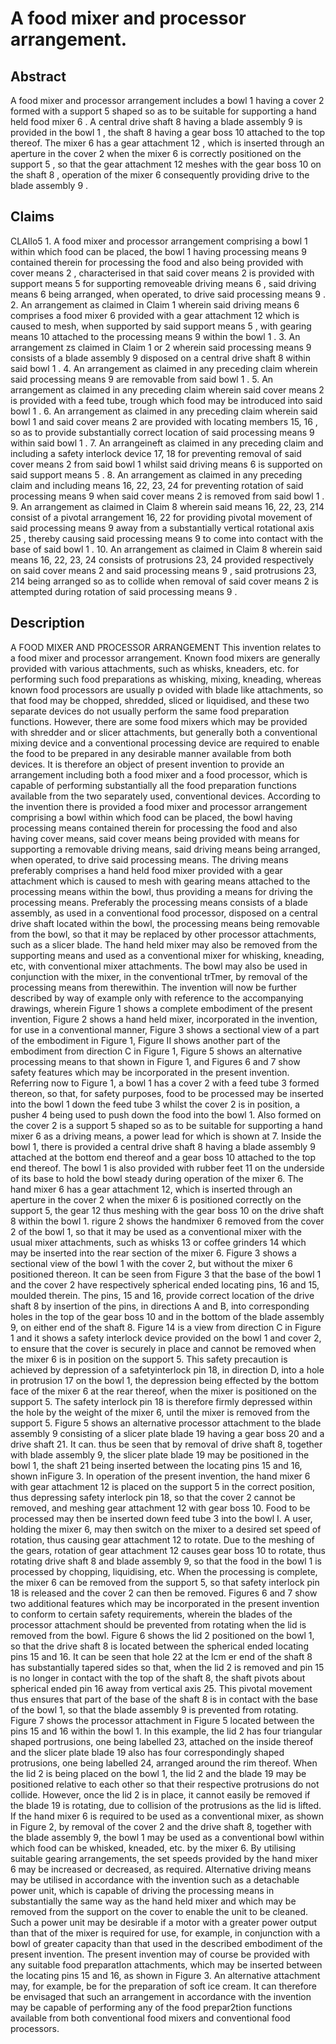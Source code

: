 # A food mixer and processor arrangement.

## Abstract
A food mixer and processor arrangement includes a bowl 1 having a cover 2 formed with a support 5 shaped so as to be suitable for supporting a hand held food mixer 6 . A central drive shaft 8 having a blade assembly 9 is provided in the bowl 1 , the shaft 8 having a gear boss 10 attached to the top thereof. The mixer 6 has a gear attachment 12 , which is inserted through an aperture in the cover 2 when the mixer 6 is correctly positioned on the support 5 , so that the gear attachment 12 meshes with the gear boss 10 on the shaft 8 , operation of the mixer 6 consequently providing drive to the blade assembly 9 .

## Claims
CLAIlo5 1. A food mixer and processor arrangement comprising a bowl 1 within which food can be placed, the bowl 1 having processing means 9 contained therein for processing the food and also being provided with cover means 2 , characterised in that said cover means 2 is provided with support means 5 for supporting removeable driving means 6 , said driving means 6 being arranged, when operated, to drive said processing means 9 . 2. An arrangement as claimed in Claim 1 wherein said driving means 6 comprises a food mixer 6 provided with a gear attachment 12 which is caused to mesh, when supported by said support means 5 , with gearing means 10 attached to the processing means 9 within the bowl 1 . 3. An arrangement zs claimed in Claim 1 or 2 wherein said processing means 9 consists of a blade assembly 9 disposed on a central drive shaft 8 within said bowl 1 . 4. An arrangement as claimed in any preceding claim wherein said processing means 9 are removable from said bowl 1 . 5. An arrangement as claimed in any preceding claim wherein said cover means 2 is provided with a feed tube, trough which food may be introduced into said bowl 1 . 6. An arrangement as claimed in any preceding claim wherein said bowl 1 and said cover means 2 are provided with locating members 15, 16 , so as to provide substantially correct location of said processing means 9 within said bowl 1 . 7. An arrangeineft as claimed in any preceding claim and including a safety interlock device 17, 18 for preventing removal of said cover means 2 from said bowl 1 whilst said driving means 6 is supported on said support means 5 . 8. An arrangement as claimed in any preceding claim and including means 16, 22, 23, 24 for preventing rotation of said processing means 9 when said cover means 2 is removed from said bowl 1 . 9. An arrangement as claimed in Claim 8 wherein said means 16, 22, 23, 214 consist of a pivotal arrangement 16, 22 for providing pivotal movement of said processing means 9 away from a substantially vertical rotational axis 25 , thereby causing said processing means 9 to come into contact with the base of said bowl 1 . 10. An arrangement as claimed in Claim 8 wherein said means 16, 22, 23, 24 consists of protrusions 23, 24 provided respectively on said cover means 2 and said processing means 9 , said protrusions 23, 214 being arranged so as to collide when removal of said cover means 2 is attempted during rotation of said processing means 9 .

## Description
A FOOD MIXER AND PROCESSOR ARRANGEMENT This invention relates to a food mixer and processor arrangement. Known food mixers are generally provided with various attachments, such as whisks, kneaders, etc. for performing such food preparations as whisking, mixing, kneading, whereas known food processors are usually p ovided with blade like attachments, so that food may be chopped, shredded, sliced or liquidised, and these two separate devices do not usually perform the same food preparation functions. However, there are some food mixers which may be provided with shredder and or slicer attachments, but generally both a conventional mixing device and a conventional processing device are required to enable the food to be prepared in any desirable manner available from both devices. It is therefore an object of present invention to provide an arrangement including both a food mixer and a food processor, which is capable of performing substantially all the food preparation functions available from the two separately used, conventional devices. According to the invention there is provided a food mixer and processor arrangement comprising a bowl within which food can be placed, the bowl having processing means contained therein for processing the food and also having cover means, said cover means being provided with means for supporting a removable driving means, said driving means being arranged, when operated, to drive said processing means. The driving means preferably comprises a hand held food mixer provided with a gear attachment which is caused to mesh with gearing means attached to the processing means within the bowl, thus providing a means for driving the processing means. Preferably the processing means consists of a blade assembly, as used in a conventional food processor, disposed on a central drive shaft located within the bowl, the processing means being removable from the bowl, so that it may be replaced by other processor attachments, such as a slicer blade. The hand held mixer may also be removed from the supporting means and used as a conventional mixer for whisking, kneading, etc, with conventional mixer attachments. The bowl may also be used in conjunction with the mixer, in the conventional trTmer, by removal of the processing means from therewithin. The invention will now be further described by way of example only with reference to the accompanying drawings, wherein Figure 1 shows a complete embodiment of the present invention, Figure 2 shows a hand held mixer, incorporated in the invention, for use in a conventional manner, Figure 3 shows a sectional view of a part of the embodiment in Figure 1, Figure II shows another part of the embodiment from direction C in Figure 1, Figure 5 shows an alternative processing means to that shown in Figure 1, and Figures 6 and 7 show safety features which may be incorporated in the present invention. Referring now to Figure 1, a bowl 1 has a cover 2 with a feed tube 3 formed thereon, so that, for safety purposes, food to be processed may be inserted into the bowl 1 down the feed tube 3 whilst the cover 2 is in position, a pusher 4 being used to push down the food into the bowl 1. Also formed on the cover 2 is a support 5 shaped so as to be suitable for supporting a hand mixer 6 as a driving means, a power lead for which is shown at 7. Inside the bowl 1, there is provided a central drive shaft 8 having a blade assembly 9 attached at the bottom end thereof and a gear boss 10 attached to the top end thereof. The bowl 1 is also provided with rubber feet 11 on the underside of its base to hold the bowl steady during operation of the mixer 6. The hand mixer 6 has a gear attachment 12, which is inserted through an aperture in the cover 2 when the mixer 6 is positioned correctly on the support 5, the gear 12 thus meshing with the gear boss 10 on the drive shaft 8 within the bowl 1. rigure 2 shows the handmixer 6 removed from the cover 2 of the bowl 1, so that it may be used as a conventional mixer with the usual mixer attachments, such as whisks 13 or coffee grinders 14 which may be inserted into the rear section of the mixer 6. Figure 3 shows a sectional view of the bowl 1 with the cover 2, but without the mixer 6 positioned thereon. It can be seen from Figure 3 that the base of the bowl 1 and the cover 2 have respectively spherical ended locating pins, 16 and 15, moulded therein. The pins, 15 and 16, provide correct location of the drive shaft 8 by insertion of the pins, in directions A and B, into corresponding holes in the top of the gear boss 10 and in the bottom of the blade assembly 9, on either end of the shaft 8. Figure 14 is a view from direction C in Figure 1 and it shows a safety interlock device provided on the bowl 1 and cover 2, to ensure that the cover is securely in place and cannot be removed when the mixer 6 is in position on the support 5. This safety precaution is achieved by depression of a safetyinterlock pin 18, in direction D, into a hole in protrusion 17 on the bowl 1, the depression being effected by the bottom face of the mixer 6 at the rear thereof, when the mixer is positioned on the support 5. The safety interlock pin 18 is therefore firmly depressed within the hole by the weight of the mixer 6, until the mixer is removed from the support 5. Figure 5 shows an alternative processor attachment to the blade assembly 9 consisting of a slicer plate blade 19 having a gear boss 20 and a drive shaft 21. It can. thus be seen that by removal of drive shaft 8, together with blade assembly 9, the slicer plate blade 19 may be positioned in the bowl 1, the shaft 21 being inserted between the locating pins 15 and 16, shown inFigure 3. In operation of the present invention, the hand mixer 6 with gear attachment 12 is placed on the support 5 in the correct position, thus depressing safety interlock pin 18, so that the cover 2 cannot be removed, and meshing gear attachment 12 with gear boss 10. Food to be processed may then be inserted down feed tube 3 into the bowl I. A user, holding the mixer 6, may then switch on the mixer to a desired set speed of rotation, thus causing gear attachment 12 to rotate. Due to the meshing of the gears, rotation of gear attachment 12 causes gear boss 10 to rotate, thus rotating drive shaft 8 and blade assembly 9, so that the food in the bowl 1 is processed by chopping, liquidising, etc. When the processing is complete, the mixer 6 can be removed from the support 5, so that safety interlock pin 18 is released and the cover 2 can then be removed. Figures 6 and 7 show two additional features which may be incorporated in the present invention to conform to certain safety requirements, wherein the blades of the processor attachment should be prevented from rotating when the lid is removed from the bowl. Figure 6 shows the lid 2 positioned on the bowl 1, so that the drive shaft 8 is located between the spherical ended locating pins 15 and 16. It can be seen that hole 22 at the lcm er end of the shaft 8 has substantially tapered sides so that, when the lid 2 is removed and pin 15 is no longer in contact with the top of the shaft 8, the shaft pivots about spherical ended pin 16 away from vertical axis 25. This pivotal movement thus ensures that part of the base of the shaft 8 is in contact with the base of the bowl 1, so that the blade assembly 9 is prevented from rotating. Figure 7 shows the processor attachment in Figure 5 located between the pins 15 and 16 within the bowl 1. In this example, the lid 2 has four triangular shaped portrusions, one being labelled 23, attached on the inside thereof and the slicer plate blade 19 also has four correspondingly shaped protrusions, one being labelled 24, arranged around the rim thereof. When the lid 2 is being placed on the bowl 1, the lid 2 and the blade 19 may be positioned relative to each other so that their respective protrusions do not collide. However, once the lid 2 is in place, it cannot easily be removed if the blade 19 is rotating, due to collision of the protrusions as the lid is lifted. If the hand mixer 6 is required to be used as a conventional mixer, as shown in Figure 2, by removal of the cover 2 and the drive shaft 8, together with the blade assembly 9, the bowl 1 may be used as a conventional bowl within which food can be whisked, kneaded, etc. by the mixer 6. By utilising suitable gearing arrangements, the set speeds provided by the hand mixer 6 may be increased or decreased, as required. Alternative driving means may be utilised in accordance with the invention such as a detachable power unit, which is capable of driving the processing means in substantially the same way as the hand held mixer and which may be removed from the support on the cover to enable the unit to be cleaned. Such a power unit may be desirable if a motor with a greater power output than that of the mixer is required for use, for example, in conjunction with a bowl of greater capacity than that used in the described embodiment of the present invention. The present invention may of course be provided with any suitable food preparatIon attachments, which may be inserted between the locating pins 15 and 16, as shown in Figure 3. An alternative attachment may, for example, be for the preparation of soft ice cream. It can therefore be envisaged that such an arrangement in accordance with the invention may be capable of performing any of the food prepar2tion functions available from both conventional food mixers and conventional food processors.